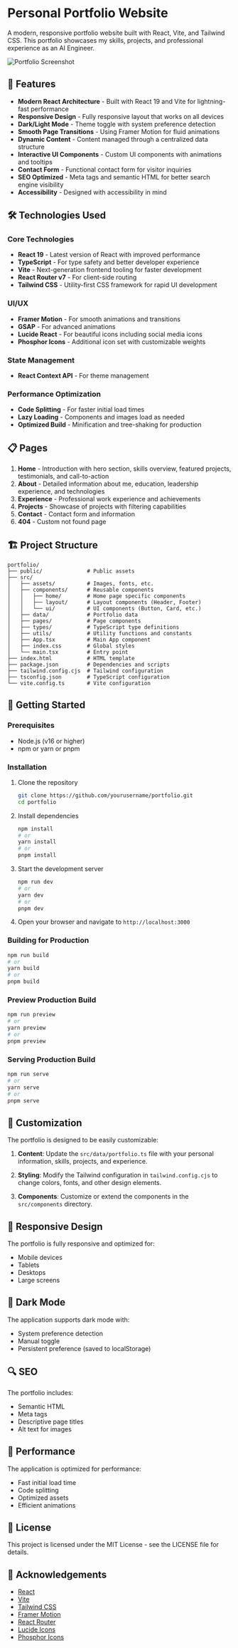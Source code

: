 # Personal Portfolio Website

A modern, responsive portfolio website built with React, Vite, and Tailwind CSS. This portfolio showcases my skills, projects, and professional experience as an AI Engineer.

![Portfolio Screenshot](src/assets/images/profile.jpg)

## 🚀 Features

- **Modern React Architecture** - Built with React 19 and Vite for lightning-fast performance
- **Responsive Design** - Fully responsive layout that works on all devices
- **Dark/Light Mode** - Theme toggle with system preference detection
- **Smooth Page Transitions** - Using Framer Motion for fluid animations
- **Dynamic Content** - Content managed through a centralized data structure
- **Interactive UI Components** - Custom UI components with animations and tooltips
- **Contact Form** - Functional contact form for visitor inquiries
- **SEO Optimized** - Meta tags and semantic HTML for better search engine visibility
- **Accessibility** - Designed with accessibility in mind

## 🛠️ Technologies Used

### Core Technologies
- **React 19** - Latest version of React with improved performance
- **TypeScript** - For type safety and better developer experience
- **Vite** - Next-generation frontend tooling for faster development
- **React Router v7** - For client-side routing
- **Tailwind CSS** - Utility-first CSS framework for rapid UI development

### UI/UX
- **Framer Motion** - For smooth animations and transitions
- **GSAP** - For advanced animations
- **Lucide React** - For beautiful icons including social media icons
- **Phosphor Icons** - Additional icon set with customizable weights

### State Management
- **React Context API** - For theme management

### Performance Optimization
- **Code Splitting** - For faster initial load times
- **Lazy Loading** - Components and images load as needed
- **Optimized Build** - Minification and tree-shaking for production

## 📋 Pages

1. **Home** - Introduction with hero section, skills overview, featured projects, testimonials, and call-to-action
2. **About** - Detailed information about me, education, leadership experience, and technologies
3. **Experience** - Professional work experience and achievements
4. **Projects** - Showcase of projects with filtering capabilities
5. **Contact** - Contact form and information
6. **404** - Custom not found page

## 🏗️ Project Structure

```
portfolio/
├── public/              # Public assets
├── src/
│   ├── assets/          # Images, fonts, etc.
│   ├── components/      # Reusable components
│   │   ├── home/        # Home page specific components
│   │   ├── layout/      # Layout components (Header, Footer)
│   │   └── ui/          # UI components (Button, Card, etc.)
│   ├── data/            # Portfolio data
│   ├── pages/           # Page components
│   ├── types/           # TypeScript type definitions
│   ├── utils/           # Utility functions and constants
│   ├── App.tsx          # Main App component
│   ├── index.css        # Global styles
│   └── main.tsx         # Entry point
├── index.html           # HTML template
├── package.json         # Dependencies and scripts
├── tailwind.config.cjs  # Tailwind configuration
├── tsconfig.json        # TypeScript configuration
└── vite.config.ts       # Vite configuration
```

## 🚀 Getting Started

### Prerequisites

- Node.js (v16 or higher)
- npm or yarn or pnpm

### Installation

1. Clone the repository
   ```bash
   git clone https://github.com/yourusername/portfolio.git
   cd portfolio
   ```

2. Install dependencies
   ```bash
   npm install
   # or
   yarn install
   # or
   pnpm install
   ```

3. Start the development server
   ```bash
   npm run dev
   # or
   yarn dev
   # or
   pnpm dev
   ```

4. Open your browser and navigate to `http://localhost:3000`

### Building for Production

```bash
npm run build
# or
yarn build
# or
pnpm build
```

### Preview Production Build

```bash
npm run preview
# or
yarn preview
# or
pnpm preview
```

### Serving Production Build

```bash
npm run serve
# or
yarn serve
# or
pnpm serve
```

## 🎨 Customization

The portfolio is designed to be easily customizable:

1. **Content**: Update the `src/data/portfolio.ts` file with your personal information, skills, projects, and experience.

2. **Styling**: Modify the Tailwind configuration in `tailwind.config.cjs` to change colors, fonts, and other design elements.

3. **Components**: Customize or extend the components in the `src/components` directory.

## 📱 Responsive Design

The portfolio is fully responsive and optimized for:
- Mobile devices
- Tablets
- Desktops
- Large screens

## 🌙 Dark Mode

The application supports dark mode with:
- System preference detection
- Manual toggle
- Persistent preference (saved to localStorage)

## 🔍 SEO

The portfolio includes:
- Semantic HTML
- Meta tags
- Descriptive page titles
- Alt text for images

## 🚀 Performance

The application is optimized for performance:
- Fast initial load time
- Code splitting
- Optimized assets
- Efficient animations

## 📄 License

This project is licensed under the MIT License - see the LICENSE file for details.

## 🙏 Acknowledgements

- [React](https://reactjs.org/)
- [Vite](https://vitejs.dev/)
- [Tailwind CSS](https://tailwindcss.com/)
- [Framer Motion](https://www.framer.com/motion/)
- [React Router](https://reactrouter.com/)
- [Lucide Icons](https://lucide.dev/)
- [Phosphor Icons](https://phosphoricons.com/)
